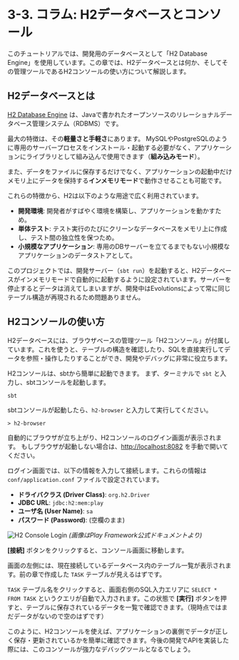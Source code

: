 # 3-3. コラム: H2データベースとコンソール

このチュートリアルでは、開発用のデータベースとして「H2 Database Engine」を使用しています。この章では、H2データベースとは何か、そしてその管理ツールであるH2コンソールの使い方について解説します。

## H2データベースとは

[H2 Database Engine](https://www.h2database.com/) は、Javaで書かれたオープンソースのリレーショナルデータベース管理システム（RDBMS）です。

最大の特徴は、その**軽量さと手軽さ**にあります。
MySQLやPostgreSQLのように専用のサーバープロセスをインストール・起動する必要がなく、アプリケーションにライブラリとして組み込んで使用できます（**組み込みモード**）。

また、データをファイルに保存するだけでなく、アプリケーションの起動中だけメモリ上にデータを保持する**インメモリモード**で動作させることも可能です。

これらの特徴から、H2は以下のような用途で広く利用されています。
- **開発環境**: 開発者がすばやく環境を構築し、アプリケーションを動かすため。
- **単体テスト**: テスト実行のたびにクリーンなデータベースをメモリ上に作成し、テスト間の独立性を保つため。
- **小規模なアプリケーション**: 専用のDBサーバーを立てるまでもない小規模なアプリケーションのデータストアとして。

このプロジェクトでは、開発サーバー（`sbt run`）を起動すると、H2データベースがインメモリモードで自動的に起動するように設定されています。サーバーを停止するとデータは消えてしまいますが、開発中はEvolutionsによって常に同じテーブル構造が再現されるため問題ありません。

## H2コンソールの使い方

H2データベースには、ブラウザベースの管理ツール「H2コンソール」が付属しています。これを使うと、テーブルの構造を確認したり、SQLを直接実行してデータを参照・操作したりすることができ、開発やデバッグに非常に役立ちます。

H2コンソールは、sbtから簡単に起動できます。
まず、ターミナルで `sbt` と入力し、sbtコンソールを起動します。

```bash
sbt
```

sbtコンソールが起動したら、`h2-browser` と入力して実行してください。

```
> h2-browser
```

自動的にブラウザが立ち上がり、H2コンソールのログイン画面が表示されます。
もしブラウザが起動しない場合は、[http://localhost:8082](http://localhost:8082) を手動で開いてください。

ログイン画面では、以下の情報を入力して接続します。これらの情報は `conf/application.conf` ファイルで設定されています。

- **ドライバクラス (Driver Class)**: `org.h2.Driver`
- **JDBC URL**: `jdbc:h2:mem:play`
- **ユーザ名 (User Name)**: `sa`
- **パスワード (Password)**: (空欄のまま)

![H2 Console Login](https://www.playframework.com/documentation/3.0.x/images/h2-console.png)
*(画像はPlay Framework公式ドキュメントより)*

**[接続]** ボタンをクリックすると、コンソール画面に移動します。

画面の左側には、現在接続しているデータベース内のテーブル一覧が表示されます。前の章で作成した `TASK` テーブルが見えるはずです。

`TASK` テーブル名をクリックすると、画面右側のSQL入力エリアに `SELECT * FROM TASK` というクエリが自動で入力されます。この状態で **[実行]** ボタンを押すと、テーブルに保存されているデータを一覧で確認できます。（現時点ではまだデータがないので空のはずです）

このように、H2コンソールを使えば、アプリケーションの裏側でデータが正しく保存・更新されているかを簡単に確認できます。今後の開発でAPIを実装した際には、このコンソールが強力なデバッグツールとなるでしょう。

